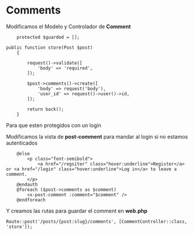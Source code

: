 # Comments

Modificamos el Modelo y Controlador de **Comment**

```
    protected $guarded = [];

```

```
public function store(Post $post)
    {

        request()->validate([
            'body' => 'required',
        ]);

        $post->comments()->create([
            'body' => request('body'),
            'user_id' => request()->user()->id,
        ]);

        return back();
    }
```

Para que esten protegidos con un login

Modificamos la vista de **post-comment** para mandar al login si no estamos autenticados

```
    @else
        <p class="font-semibold">
            <a href="/regsiter" class="hover:underline">Register</a> or <a href="/login" class="hover:underline">Log in</a> to leave a comment.
        </p>
    @endauth
    @foreach ($post->comments as $comment)
        <x-post-comment :comment="$comment" />
    @endforeach
```

Y creamos las rutas para guardar el comment en **web.php**

```
Route::post('/posts/{post:slug}/comments', [CommentController::class, 'store']);

```
